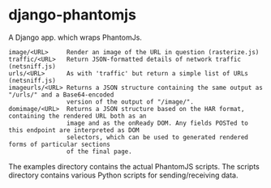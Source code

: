 django-phantomjs
================

A Django app. which wraps PhantomJs.

    image/<URL>     Render an image of the URL in question (rasterize.js)
    traffic/<URL>   Return JSON-formatted details of network traffic (netsniff.js)
    urls/<URL>      As with 'traffic' but return a simple list of URLs (netsniff.js)
    imageurls/<URL> Returns a JSON structure containing the same output as "/urls/" and a Base64-encoded 
                    version of the output of "/image/".
    domimage/<URL>  Returns a JSON structure based on the HAR format, containing the rendered URL both as an 
                    image and as the onReady DOM. Any fields POSTed to this endpoint are interpreted as DOM 
                    selectors, which can be used to generated rendered forms of particular sections 
                    of the final page.

The examples directory contains the actual PhantomJS scripts. The scripts directory contains various Python scripts for sending/receiving data.

